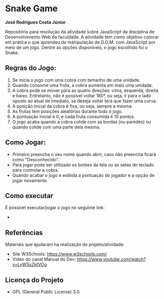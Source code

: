 # Snake Game

**José Rodrigues Costa Júnior**

Repositório para resolução da atividade sobre JavaScript da disciplina de Desenvolvimento Web da faculdade. A atividade tem como objetivo colocar em prática o que aprendeu da manipulação de D.O.M. com JavaScript por meio de um jogo. Dentre as opções disponíveis, o jogo escolhido foi o Snake.

## Regras do Jogo:

1. Se inicia o jogo com uma cobra com tamanho de uma unidade.
2. Quando consome uma fruta, a cobra aumenta em mais uma unidade.
3. A cobra pode se mover para as quatro direções: cima, esquerda, direita e baixo. Entretanto, não é possível voltar 180°, ou seja, ir para o lado oposto ao atual de imediato, se deseja voltar terá que fazer uma curva.
4. A posição inicial da cobra é fixa, ou seja, sempre a mesma.
5. As frutas tem posições aleatórias durante todo o jogo.
6. A pontuação inicial é 0, e cada fruta consumida é 10 pontos.
7. O jogo acaba quando a cobra colide com as bordas (ou paredes) ou quando colide com uma parte dela mesma.

## Como Jogar:

* Primeiro preencha o seu nome quando abrir, caso não preencha ficará como "Desconhecido".
* Para jogar pode ser utilizado os botões da tela ou as setas do teclado para controlar a cobra.
* Quando acabar o jogo é exibida a pontuação do jogador e a opção de jogar novamente.

## Como executar

É possível executar/jogar o jogo no seguinte link:

* 

## Referências

Materiais que ajudaram na realização do projeto/atividade:

* Site W3Schools: https://www.w3schools.com/
* Vídeo do canal Manual do Dev: https://www.youtube.com/watch?v=LyWSsZktVOg

## Licença do Projeto

- GPL (General Public License) 3.0.
